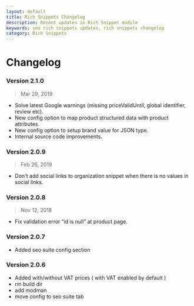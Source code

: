 ```yaml
---
layout: default
title: Rich Snippets Changelog
description: Recent updates in Rich Snippet module
keywords: seo rich snippets updates, rich snippets changelog
category: Rich Snippets
---
```


# Changelog

### Version 2.1.0

> Mar 29, 2019

 -  Solve latest Google warnings (missing priceValidUntil, global identifier, review etc).
 -  New config option to map product structured data with product attributes.
 -  New config option to setup brand value for JSON type.
 -  Internal source code improvements. 

### Version 2.0.9

> Feb 26, 2019

 -  Don't add social links to organization snippet when there is no values in social links.

### Version 2.0.8

> Nov 12, 2018

 -  Fix validation error “id is null” at product page.

### Version 2.0.7

 -  Added seo suite config section

### Version 2.0.6

 -  Added with/without VAT prices ( with VAT enabled by default )
 -  rm build dir
 -  add modman
 -  move config to seo suite tab
